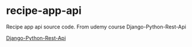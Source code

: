 # recipe-app-api

Recipe app api source code. From udemy course Django-Python-Rest-Api

[Django-Python-Rest-Api](https://www.udemy.com/django-python-advanced/learn/v4/content)